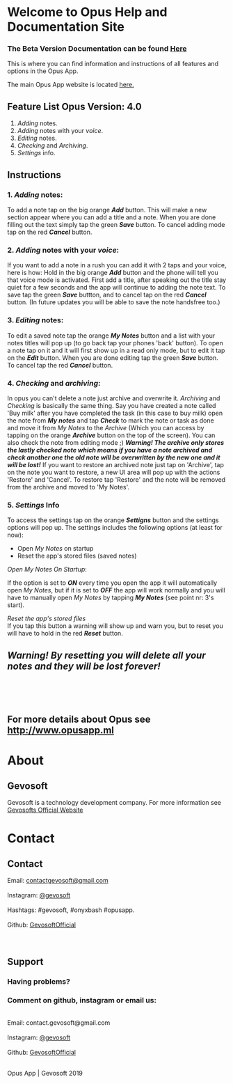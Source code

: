 # Welcome to Opus Help and Documentation Site
### The Beta Version Documentation can be found <a href="https://tellspace.wordpress.com/opus-beta-documentation/">Here</a>

This is where you can find information and instructions of all features and options in the Opus App.

The main Opus App website is located <a href="http://opusapp.ml"> here. </a>

## Feature List Opus Version: 4.0

1. _Adding_ notes.
2. _Adding_ notes with your _voice_.
3. _Editing_ notes.
4. _Checking_ and _Archiving_.
5. _Settings_ info.

## Instructions

### 1.  _Adding_ notes:

To add a note tap on the big orange ***Add*** button. This will make a new section appear where you can add a title and a note. When you are done filling out the text simply tap the green ***Save*** button. To cancel adding mode tap on the red ***Cancel*** button.

### 2. _Adding_ notes with your _voice_:

If you want to add a note in a rush you can add it with 2 taps and your voice, here is how:
Hold in the big orange ***Add*** button and the phone will tell you that voice mode is activated. First add a title, after speaking out the title stay quiet for a few seconds and the app will continue to adding the note text. To save tap the green ***Save*** buttton, and to cancel tap on the red ***Cancel*** button. (In future updates you will be able to save the note handsfree too.) 

### 3. _Editing_ notes:

To edit a saved note tap the orange ***My Notes*** button and a list with your notes titles will pop up (to go back tap your phones 'back' button). To open a note tap on it and it will first show up in a read only mode, but to edit it tap on the ***Edit*** button. When you are done editing tap the green ***Save*** button. To cancel tap the red ***Cancel*** button.

### 4. _Checking_ and _archiving_:

In opus you can't delete a note just archive and overwrite it. _Archiving_ and _Checking_ is basically the same thing. Say you have created a note called 'Buy milk' after you have completed the task (in this case to buy milk) open the note from ***My notes*** and tap ***Check*** to mark the note or task as done and move it from _My Notes_ to the _Archive_ (Which you can access by tapping on the orange ***Archive*** button on the top of the screen). You can also check the note from editing mode ;) ***Warning! The archive only stores the lastly checked note which means if you have a note archived and check another one the old note will be overwritten by the new one and it will be lost!*** If you want to restore an archived note just tap on 'Archive', tap on the note you want to restore, a new UI area will pop up with the actions 'Restore' and 'Cancel'. To restore tap 'Restore' and the note will be removed from the archive and moved to 'My Notes'.

### 5. _Settings_ Info

To access the settings tap on the orange ***Settigns*** button and the settings options will pop up. The settings includes the following options (at least for now):
- Open _My Notes_ on startup
- Reset the app's stored files (saved notes)

_Open My Notes On Startup_:

If the option is set to ***ON*** every time you open the app it will automatically open _My Notes_, but if it is set to ***OFF*** the app will work normally and you will have to manually open _My Notes_ by tapping ***My Notes*** (see point nr: 3's start).

_Reset the app's stored files_ <br>
If you tap this button a warning will show up and warn you, but to reset you will have to hold in the red ***Reset*** button. 
## ***Warning! By resetting you will delete all your notes and they will be lost forever!***
<br>
<br>
<br>

## For more details about Opus see <a href="http://www.opusapp.ml"> http://www.opusapp.ml </a>

# About

## Gevosoft

Gevosoft is a technology development company. For more information see <a href="http://gevosoft.ml"> Gevosofts Official Website </a>

# Contact
## Contact
Email: contactgevosoft@gmail.com
<br>
<br>
Instagram: <a href="http://www.instagram.com/gevosoft/"> @gevosoft </a>
<br>
<br>
Hashtags: #gevosoft, #onyxbash #opusapp.
<br>
<br>
Github: <a href="https://github.com/GevosoftOfficial"> GevosoftOfficial </a>
<br>
<br>
<br>
## Support
### Having problems?
### Comment on github, instagram or email us:
<br>
Email: contact.gevosoft@gmail.com
<br>
<br>
Instagram: <a href="http://www.instagram.com/gevosoft/"> @gevosoft </a>
<br>
<br>
Github: <a href="https://github.com/gevosoftOfficial"> GevosoftOfficial </a>
<br> <br>

Opus App | Gevosoft 2019
